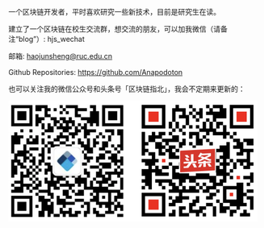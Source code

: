 一个区块链开发者，平时喜欢研究一些新技术，目前是研究生在读。

建立了一个区块链在校生交流群，想交流的朋友，可以加我微信（请备注“blog”）: hjs_wechat

邮箱: haojunsheng@ruc.edu.cn

Github Repositories: https://github.com/Anapodoton

也可以关注我的微信公众号和头条号「区块链指北」，我会不定期来更新的：

<img src="./images/wechat.png" alt="wechat" style="zoom:50%;" />

